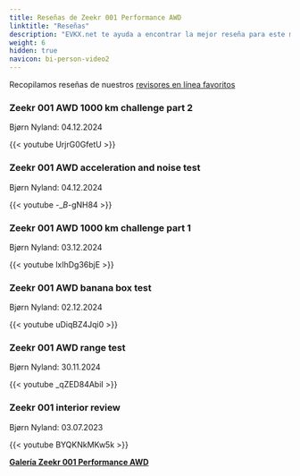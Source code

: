 ```yaml
---
title: Reseñas de Zeekr 001 Performance AWD
linktitle: "Reseñas"
description: "EVKX.net te ayuda a encontrar la mejor reseña para este modelo."
weight: 6
hidden: true
navicon: bi-person-video2
---
```

Recopilamos reseñas de nuestros [revisores en línea favoritos](../../../../../guides/evreviewers/)

<div class="container text-center shadow p-2 pe-4 mb-5 bg-body-tertiary rounded border">
<h3>Zeekr 001 AWD 1000 km challenge part 2</h3>
<p>Bjørn Nyland: 04.12.2024</p>

{{< youtube UrjrG0GfetU >}}

</div>
<div class="container text-center shadow p-2 pe-4 mb-5 bg-body-tertiary rounded border">
<h3>Zeekr 001 AWD acceleration and noise test</h3>
<p>Bjørn Nyland: 04.12.2024</p>

{{< youtube -__B_-gNH84 >}}

</div>
<div class="container text-center shadow p-2 pe-4 mb-5 bg-body-tertiary rounded border">
<h3>Zeekr 001 AWD 1000 km challenge part 1</h3>
<p>Bjørn Nyland: 03.12.2024</p>

{{< youtube lxIhDg36bjE >}}

</div>
<div class="container text-center shadow p-2 pe-4 mb-5 bg-body-tertiary rounded border">
<h3>Zeekr 001 AWD banana box test</h3>
<p>Bjørn Nyland: 02.12.2024</p>

{{< youtube uDiqBZ4Jqi0 >}}

</div>
<div class="container text-center shadow p-2 pe-4 mb-5 bg-body-tertiary rounded border">
<h3>Zeekr 001 AWD range test</h3>
<p>Bjørn Nyland: 30.11.2024</p>

{{< youtube _qZED84AbiI >}}

</div>
<div class="container text-center shadow p-2 pe-4 mb-5 bg-body-tertiary rounded border">
<h3>Zeekr 001 interior review</h3>
<p>Bjørn Nyland: 03.07.2023</p>

{{< youtube BYQKNkMKw5k >}}

</div>
<div class="mt-3 mb-3">
<a href="../gallery/" class="text-decoration-none text-black">
<strong><i class="bi-arrow-left"></i>Galería  </strong>
</a>
<a href="../" class="text-decoration-none text-black float-end">
<strong>Zeekr 001 Performance AWD <i class="bi-arrow-right"></i></strong>
</a>
</div>
